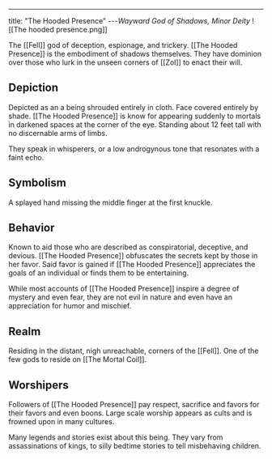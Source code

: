 ---
title: "The Hooded Presence"
---*Wayward God of Shadows, Minor Deity*
![[The hooded presence.png]]

The [[Fell]] god of deception, espionage, and trickery. [[The Hooded Presence]] is the embodiment of shadows themselves. They have dominion over those who lurk in the unseen corners of [[Zol]] to enact their will.

## Depiction
Depicted as an a being shrouded entirely in cloth. Face covered entirely by shade. [[The Hooded Presence]] is know for appearing suddenly to mortals in darkened spaces at the corner of the eye. Standing about 12 feet tall with no discernable arms of limbs.

They speak in whisperers, or a low androgynous tone that resonates with a faint echo. 

## Symbolism
A splayed hand missing the middle finger at the first knuckle. 

## Behavior
Known to aid those who are described as conspiratorial, deceptive, and devious. [[The Hooded Presence]] obfuscates the secrets kept by those in her favor. Said favor is gained if [[The Hooded Presence]] appreciates the goals of an individual or finds them to be entertaining.

While most accounts of [[The Hooded Presence]] inspire a degree of mystery and even fear, they are not evil in nature and even have an appreciation for humor and mischief.

## Realm
Residing in the distant, nigh unreachable, corners of the [[Fell]]. One of the few gods to reside on [[The Mortal Coil]].

## Worshipers
Followers of [[The Hooded Presence]] pay respect, sacrifice and favors for their favors and even boons. Large scale worship appears as cults and is frowned upon in many cultures.

Many legends and stories exist about this being. They vary from assassinations of kings, to silly bedtime stories to tell misbehaving children.

